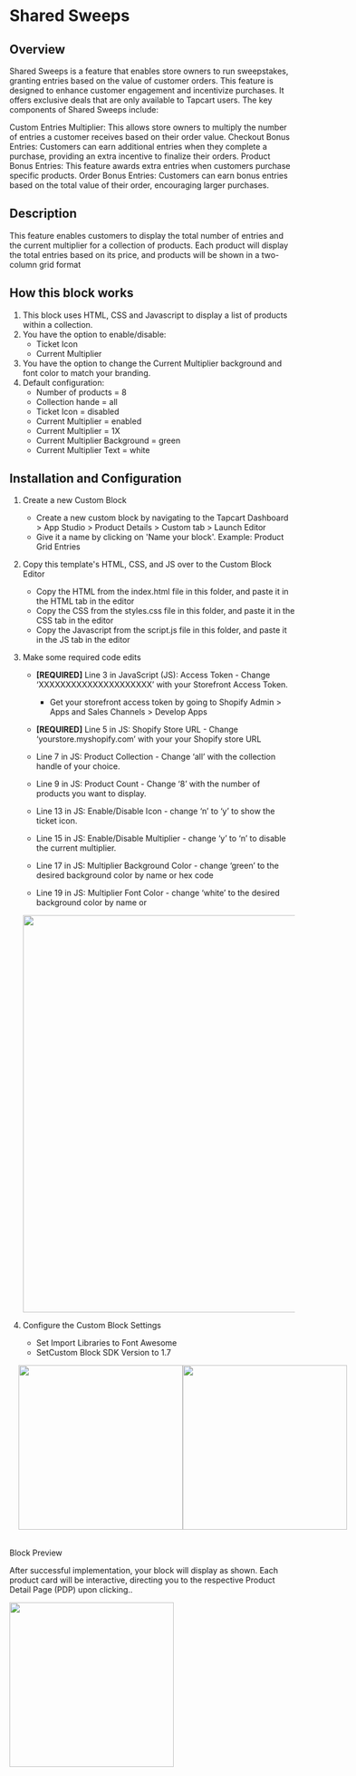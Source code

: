# Shared Sweeps

## Overview

Shared Sweeps is a feature that enables store owners to run sweepstakes, granting entries based on the value of customer orders. This feature is designed to enhance customer engagement and incentivize purchases. It offers exclusive deals that are only available to Tapcart users. The key components of Shared Sweeps include:

Custom Entries Multiplier: This allows store owners to multiply the number of entries a customer receives based on their order value.
Checkout Bonus Entries: Customers can earn additional entries when they complete a purchase, providing an extra incentive to finalize their orders.
Product Bonus Entries: This feature awards extra entries when customers purchase specific products.
Order Bonus Entries: Customers can earn bonus entries based on the total value of their order, encouraging larger purchases.

## Description

This feature enables customers to display the total number of entries and the current multiplier 
for a collection of products. Each product will display the total entries based on its price, and 
products will be shown in a two-column grid format

## How this block works

1. This block uses HTML, CSS and Javascript to display a list of products within a 
collection.
2. You have the option to enable/disable:
   - Ticket Icon
   - Current Multiplier
3. You have the option to change the Current Multiplier background and font color to match
your branding.
4. Default configuration:
   - Number of products = 8
   - Collection hande = all
   - Ticket Icon = disabled
   - Current Multiplier = enabled
   - Current Multiplier = 1X
   - Current Multiplier Background = green
   - Current Multiplier Text = white


## Installation and Configuration

1. Create a new Custom Block
    - Create a new custom block by navigating to the Tapcart Dashboard > App Studio > Product Details > Custom tab > Launch Editor
   - Give it a name by clicking on 'Name your block'.  Example: Product Grid Entries

2. Copy this template's HTML, CSS, and JS over to the Custom Block Editor
   - Copy the HTML from the index.html file in this folder, and paste it in the HTML 
tab in the editor
   - Copy the CSS from the styles.css file in this folder, and paste it in the CSS tab in 
the editor
   - Copy the Javascript from the script.js file in this folder, and paste it in the JS tab 
in the editor
3. Make some required code edits
   - **[REQUIRED]** Line 3 in JavaScript (JS): Access Token - Change ‘XXXXXXXXXXXXXXXXXXXXX’ with your Storefront 
Access Token.
      - Get your storefront access token by going to Shopify Admin > Apps and 
Sales Channels > Develop Apps
   - **[REQUIRED]** Line 5 in JS: Shopify Store URL - Change  ‘yourstore.myshopify.com’ with your your Shopify 
store URL

   - Line 7 in JS: Product Collection - Change ‘all’ with the collection handle of your choice.
   - Line 9 in JS: Product Count - Change ‘8’ with the number of products you want to display.
   - Line 13 in JS: Enable/Disable Icon - change ‘n’ to ‘y’ to show the ticket icon.
   - Line 15 in JS: Enable/Disable Multiplier - change ‘y’ to ‘n’ to disable the current multiplier.
   - Line 17 in JS: Multiplier Background Color - change ‘green’ to the desired background color by 
name or hex code
   - Line 19 in JS: Multiplier Font Color - change ‘white’ to the desired background color by name or

   <!-- raw HTML -->
   <img src="https://github.com/Tapcart-Templates/custom-block-templates/assets/77694650/88588865-c344-44ad-aa57-71331400d8c2" width="700">
   <!-- end raw HTML -->


4. Configure the Custom Block Settings
   - Set Import Libraries to Font Awesome
   - SetCustom Block SDK Version to 1.7

<!-- raw HTML -->
<div style="display: flex; justify-content: space-between; margin-left: 1rem; margin-bottom: 2rem;">
   <img src="https://github.com/Tapcart-Templates/custom-block-templates/assets/77694650/db451f91-554f-46b1-902a-ede6c3818bb7" width="290">
   <img src="https://github.com/Tapcart-Templates/custom-block-templates/assets/77694650/8dfca882-b971-45d7-b544-34a5506c970c" width="290">
   </br>
</div>
<!-- end raw HTML -->

Block Preview

After successful implementation, your block will display as shown. Each product card will be interactive, directing you to the respective Product Detail Page (PDP) upon clicking..

<!-- raw HTML -->
   <img src="https://github.com/Tapcart-Templates/custom-block-templates/assets/77694650/842bbc28-f550-42c5-860d-ad021bdcb40d" width="290">

<!-- end raw HTML -->

